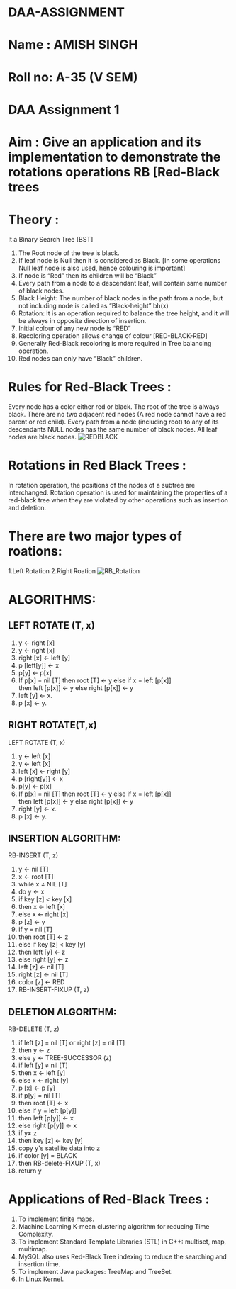 # DAA-ASSIGNMENT


# Name : AMISH SINGH

# Roll no: A-35 (V SEM)

# DAA Assignment 1

# Aim : Give an application and its implementation to demonstrate the rotations operations RB [Red-Black trees

# Theory :

It a Binary Search Tree [BST]
 1) The Root node of the tree is black.
 2) If leaf node is Null then it is considered as Black. [In some operations
Null leaf node is also used, hence colouring is important]
 3) If node is “Red” then its children will be “Black”
 4) Every path from a node to a descendant leaf, will contain same
number of black nodes.
 5) Black Height: The number of black nodes in the path from a node, but not including node is called as “Black-height” bh(x)
 6) Rotation: It is an operation required to balance the tree height, and it will be always in opposite direction of insertion.
 7) Initial colour of any new node is “RED”
 8) Recoloring operation allows change of colour [RED-BLACK-RED]
 9) Generally Red-Black recoloring is more required in Tree balancing
operation.
 10) Red nodes can only have “Black” children.


# Rules for Red-Black Trees :
Every node has a color either red or black.
The root of the tree is always black.
There are no two adjacent red nodes (A red node cannot have a red parent or red child).
Every path from a node (including root) to any of its descendants NULL nodes has the same number of black nodes.
All leaf nodes are black nodes.
![REDBLACK](https://user-images.githubusercontent.com/112940949/203837420-9a164ce7-ab15-4ac2-b7ab-bb673260b2b1.jpg)



# Rotations in Red Black Trees :
In rotation operation, the positions of the nodes of a subtree are interchanged. Rotation operation is used for maintaining the properties of a red-black tree when they are violated by other operations such as insertion and deletion.
# There are two major types of roations:
1.Left Rotation
2.Right Roation
![RB_Rotation](https://user-images.githubusercontent.com/112940949/203839934-28c59358-68db-4bc8-a9b6-db8f08648431.jpg)

# ALGORITHMS:
## LEFT ROTATE (T, x)
 1. y ← right [x]
 1. y ← right [x]
 2. right [x] ← left [y]
 3. p [left[y]] ← x
 4. p[y] ← p[x]
 5. If p[x] = nil [T]
   then root [T] ← y
    else if x = left [p[x]] 									
      then left [p[x]] ← y
    else right [p[x]] ← y
 6. left [y] ← x.
 7. p [x] ← y.

## RIGHT ROTATE(T,x)
LEFT ROTATE (T, x)
 1. y ← left [x]
 1. y ← left [x]
 2. left [x] ← right [y]
 3. p [right[y]] ← x
 4. p[y] ← p[x]
 5. If p[x] = nil [T]
   then root [T] ← y
    else if x = left [p[x]] 									
      then left [p[x]] ← y
    else right [p[x]] ← y
 6. right [y] ← x.
 7. p [x] ← y.

## INSERTION ALGORITHM:
RB-INSERT (T, z)
 1. y ← nil [T]
 2. x ← root [T]
 3. while x ≠ NIL [T]
 4. do y ← x
 5. if key [z] < key [x]
 6. then x  ← left [x]
 7. else x ←  right [x]
 8. p [z] ← y
 9. if y = nil [T]
 10. then root [T] ← z
 11. else if key [z] < key [y]
 12. then left [y] ← z
 13. else right [y] ← z
 14. left [z] ← nil [T]
 15. right [z] ← nil [T]
 16. color [z] ← RED
 17. RB-INSERT-FIXUP (T, z)

## DELETION ALGORITHM:
RB-DELETE (T, z)
 1. if left [z] = nil [T] or right [z] = nil [T]
 2. then y ← z
 3. else y ← TREE-SUCCESSOR (z)
 4. if left [y] ≠ nil [T]
 5. then x ← left [y]
 6. else x ← right [y]
 7. p [x] ←  p [y]
 8. if p[y] = nil [T]
 9. then root [T]  ← x
 10. else if y = left [p[y]]
 11. then left [p[y]] ← x
 12. else right [p[y]] ← x
 13. if y≠ z
 14. then key [z] ← key [y]
 15. copy y's satellite data into z
 16. if color [y] = BLACK
 17. then RB-delete-FIXUP (T, x)
 18. return y

# Applications of Red-Black Trees :
1. To implement finite maps.
2. Machine Learning K-mean clustering algorithm for reducing Time Complexity.
3. To implement Standard Template Libraries (STL) in C++: multiset, map, multimap.
4. MySQL also uses Red-Black Tree indexing to reduce the searching and insertion time.
5. To implement Java packages: TreeMap and TreeSet.
6. In Linux Kernel.

